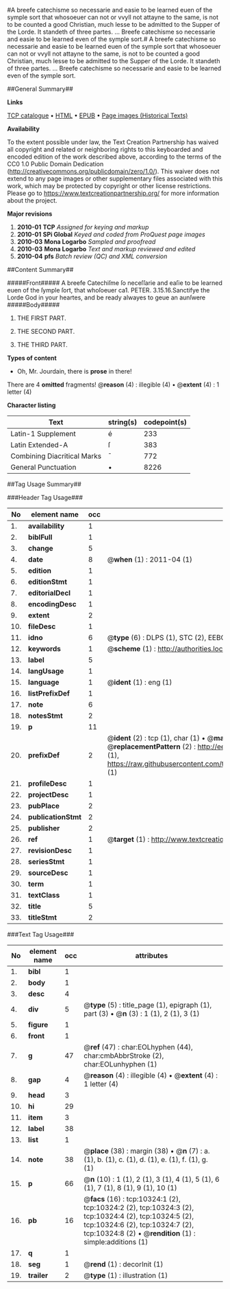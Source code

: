#A breefe catechisme so necessarie and easie to be learned euen of the symple sort that whosoeuer can not or vvyll not attayne to the same, is not to be counted a good Christian, much lesse to be admitted to the Supper of the Lorde. It standeth of three partes. ... Breefe catechisme so necessarie and easie to be learned even of the symple sort.#
A breefe catechisme so necessarie and easie to be learned euen of the symple sort that whosoeuer can not or vvyll not attayne to the same, is not to be counted a good Christian, much lesse to be admitted to the Supper of the Lorde. It standeth of three partes. ...
Breefe catechisme so necessarie and easie to be learned even of the symple sort.

##General Summary##

**Links**

[TCP catalogue](http://www.ota.ox.ac.uk/tcp/)  • 
[HTML](http://tei.it.ox.ac.uk/tcp/Texts-HTML/free/A18/A18157.html)  • 
[EPUB](http://tei.it.ox.ac.uk/tcp/Texts-EPUB/free/A18/A18157.epub) • 
[Page images (Historical Texts)](https://historicaltexts.jisc.ac.uk/eebo-99845427e)

**Availability**

To the extent possible under law, the Text Creation Partnership has waived all copyright and related or neighboring rights to this keyboarded and encoded edition of the work described above, according to the terms of the CC0 1.0 Public Domain Dedication (http://creativecommons.org/publicdomain/zero/1.0/). This waiver does not extend to any page images or other supplementary files associated with this work, which may be protected by copyright or other license restrictions. Please go to https://www.textcreationpartnership.org/ for more information about the project.

**Major revisions**

1. __2010-01__ __TCP__ *Assigned for keying and markup*
1. __2010-01__ __SPi Global__ *Keyed and coded from ProQuest page images*
1. __2010-03__ __Mona Logarbo__ *Sampled and proofread*
1. __2010-03__ __Mona Logarbo__ *Text and markup reviewed and edited*
1. __2010-04__ __pfs__ *Batch review (QC) and XML conversion*

##Content Summary##

#####Front#####
A breefe Catechiſme ſo neceſſarie and eaſie to be learned euen of the ſymple ſort, that whoſoeuer ca1. PETER. 3.15.16.Sanctifye the Lorde God in your heartes, and be ready alwayes to geue an aunſwere 
#####Body#####

1. THE FIRST PART.

1. THE SECOND PART.

1. THE THIRD PART.

**Types of content**

  * Oh, Mr. Jourdain, there is **prose** in there!

There are 4 **omitted** fragments! 
 @__reason__ (4) : illegible (4)  •  @__extent__ (4) : 1 letter (4)

**Character listing**


|Text|string(s)|codepoint(s)|
|---|---|---|
|Latin-1 Supplement|é|233|
|Latin Extended-A|ſ|383|
|Combining             Diacritical Marks|̄|772|
|General Punctuation|•|8226|

##Tag Usage Summary##

###Header Tag Usage###

|No|element name|occ|attributes|
|---|---|---|---|
|1.|__availability__|1||
|2.|__biblFull__|1||
|3.|__change__|5||
|4.|__date__|8| @__when__ (1) : 2011-04 (1)|
|5.|__edition__|1||
|6.|__editionStmt__|1||
|7.|__editorialDecl__|1||
|8.|__encodingDesc__|1||
|9.|__extent__|2||
|10.|__fileDesc__|1||
|11.|__idno__|6| @__type__ (6) : DLPS (1), STC (2), EEBO-CITATION (1), PROQUEST (1), VID (1)|
|12.|__keywords__|1| @__scheme__ (1) : http://authorities.loc.gov/ (1)|
|13.|__label__|5||
|14.|__langUsage__|1||
|15.|__language__|1| @__ident__ (1) : eng (1)|
|16.|__listPrefixDef__|1||
|17.|__note__|6||
|18.|__notesStmt__|2||
|19.|__p__|11||
|20.|__prefixDef__|2| @__ident__ (2) : tcp (1), char (1)  •  @__matchPattern__ (2) : ([0-9\-]+):([0-9IVX]+) (1), (.+) (1)  •  @__replacementPattern__ (2) : http://eebo.chadwyck.com/downloadtiff?vid=$1&page=$2 (1), https://raw.githubusercontent.com/textcreationpartnership/Texts/master/tcpchars.xml#$1 (1)|
|21.|__profileDesc__|1||
|22.|__projectDesc__|1||
|23.|__pubPlace__|2||
|24.|__publicationStmt__|2||
|25.|__publisher__|2||
|26.|__ref__|1| @__target__ (1) : http://www.textcreationpartnership.org/docs/. (1)|
|27.|__revisionDesc__|1||
|28.|__seriesStmt__|1||
|29.|__sourceDesc__|1||
|30.|__term__|1||
|31.|__textClass__|1||
|32.|__title__|5||
|33.|__titleStmt__|2||


###Text Tag Usage###

|No|element name|occ|attributes|
|---|---|---|---|
|1.|__bibl__|1||
|2.|__body__|1||
|3.|__desc__|4||
|4.|__div__|5| @__type__ (5) : title_page (1), epigraph (1), part (3)  •  @__n__ (3) : 1 (1), 2 (1), 3 (1)|
|5.|__figure__|1||
|6.|__front__|1||
|7.|__g__|47| @__ref__ (47) : char:EOLhyphen (44), char:cmbAbbrStroke (2), char:EOLunhyphen (1)|
|8.|__gap__|4| @__reason__ (4) : illegible (4)  •  @__extent__ (4) : 1 letter (4)|
|9.|__head__|3||
|10.|__hi__|29||
|11.|__item__|3||
|12.|__label__|38||
|13.|__list__|1||
|14.|__note__|38| @__place__ (38) : margin (38)  •  @__n__ (7) : a. (1), b. (1), c. (1), d. (1), e. (1), f. (1), g. (1)|
|15.|__p__|66| @__n__ (10) : 1 (1), 2 (1), 3 (1), 4 (1), 5 (1), 6 (1), 7 (1), 8 (1), 9 (1), 10 (1)|
|16.|__pb__|16| @__facs__ (16) : tcp:10324:1 (2), tcp:10324:2 (2), tcp:10324:3 (2), tcp:10324:4 (2), tcp:10324:5 (2), tcp:10324:6 (2), tcp:10324:7 (2), tcp:10324:8 (2)  •  @__rendition__ (1) : simple:additions (1)|
|17.|__q__|1||
|18.|__seg__|1| @__rend__ (1) : decorInit (1)|
|19.|__trailer__|2| @__type__ (1) : illustration (1)|
